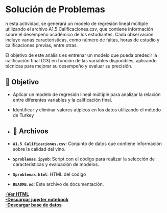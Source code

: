 # Solución de Problemas

n esta actividad, se generará un modelo de regresión lineal múltiple utilizando el archivo A1.5 Calificaciones.csv, que contiene información sobre el desempeño académico de los estudiantes. Cada observación incluye varias características, como número de faltas, horas de estudio y calificaciones previas, entre otras.

El objetivo de este análisis es entrenar un modelo que pueda predecir la calificación final (G3) en función de las variables disponibles, aplicando técnicas para mejorar su desempeño y evaluar su precisión.
## 🎯 Objetivo
- Aplicar un modelo de regresión lineal múltiple para analizar la relación entre diferentes variables y la calificación final.
- Identificar y eliminar valores atípicos en los datos utilizando el método de Turkey


- ## 📂 Archivos

- **`A1.5 Calificaciones.csv`**: Conjunto de datos que contiene información sobre la calidad del vino.
- **`Sproblemas.ipynb`**: Script con el código para realizar la selección de características y evaluación de modelos.
- **`Sproblemas.html`**: HTML del codigo 
- **`README.md`**: Este archivo de documentación.

**[-Ver HTML](Sproblemas.html)**    
**[-Descargar jupyter notebook](Sproblemas.ipynb)**  
**[-Descargar base de datos](A1.5Calificaciones.csv)**  
